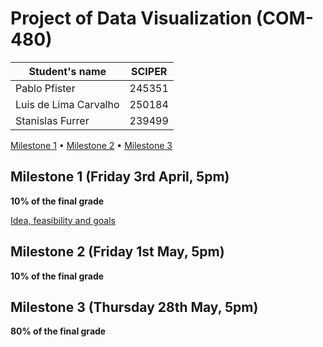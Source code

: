 # Project of Data Visualization (COM-480)

| Student's name        | SCIPER |
| --------------------- | ------ |
| Pablo Pfister         | 245351 |
| Luis de Lima Carvalho | 250184 |
| Stanislas Furrer      | 239499 |

[Milestone 1](#milestone-1-friday-3rd-april-5pm) • [Milestone 2](#milestone-2-friday-1st-may-5pm) • [Milestone 3](#milestone-3-thursday-28th-may-5pm)

## Milestone 1 (Friday 3rd April, 5pm)

**10% of the final grade**

[Idea, feasibility and goals](milestone1.md)

## Milestone 2 (Friday 1st May, 5pm)

**10% of the final grade**




## Milestone 3 (Thursday 28th May, 5pm)

**80% of the final grade**
